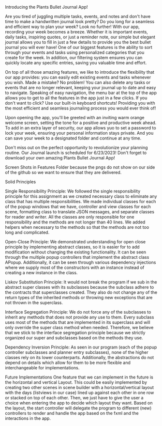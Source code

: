 
Introducing the Plants Bullet Journal App!

Are you tired of juggling multiple tasks, events, and notes and don't have time to make a handwritten 
journal look pretty? Do you long for a seamless and efficient way to plan your week? Look no further!
With our app, recording your week becomes a breeze. Whether it is important events, daily tasks, inspiring quotes, 
or just a reminder note, our simple but elegant journal allows you to fill in just a few details to provide you the 
best bullet journal you will ever have! One of our biggest features is the ability to sort through your events and 
tasks using personalized categories that you create for the week. In addition, our filtering system ensures you can 
quickly locate any specific entries, saving you valuable time and effort.

On top of all those amazing features, we like to introduce the flexibility that our app provides: you can easily edit
existing events and tasks whenever you wish. Made a mistake? No problem! You can also delete any tasks or events that 
are no longer relevant, keeping your journal up to date and easy to navigate. Speaking of easy navigation, the menu bar
at the top of the app allows you to get to all the features in the app just in a few clicks. If you don't want to click?
Use our built-in keyboard shortcuts! Providing you with the most efficient and seamless journaling process you would 
ever think of!

Upon opening the app, you'll be greeted with an inviting warm orange welcome screen, setting the tone for a 
positive and productive week ahead. To add in an extra layer of security, our app allows yuo to set a password to 
lock your week, ensuring your personal information stays private. And you can save your week to a designated folder 
and continue at any time.

Don't miss out on the perfect opportunity to revolutionize your planning routine. Our Journal launch is scheduled for 
6/23/2023! Don't forget to download your own amazing Plants Bullet Journal App!

Screen Shots in Features Folder because the pngs do not show on our side of the github so we want to ensure that they 
are delivered. 

Solid Principles 

Single Responsibility Principle: 
We followed the single responsibility principle for this assignment as we created necessary class to eliminate 
any class that has multiple responsibilities. We made individual classes for each of the popup windows that we have,
controller and view classes for each scene, formatting class to translate JSON messages,
and separate classes for reader and writer. All the classes are only responsible for one responsibility and the methods 
are not longer than 40 lines. We added helpers when necessary to the methods so that the methods are not too long and
complicated. 

Open-Close Principle:
We demonstrated understanding for open close principle by implementing abstract classes, so it is easier for to 
add modification without changing the existing functionality. It can be seen through the multiple popup controllers 
that implement the abstract class APopup. Additionally, it can be seen through various dependency injections where we
supply most of the constructors with an instance instead of creating a new instance in the class. 

Liskov Substitution Principle:
It would not break the program if we sub in the abstract super classes with its subclasses because the subclass 
adhere to the contracts that superclasses created. They also do not change any of the return types of the inherited 
methods or throwing new exceptions that are not thrown in the superclass. 

Interface Segregation Principle:
We do not force any of the subclasses to inherit any methods that does not provide any use to them. Every subclass 
uses most of the methods that are implemented in its superclass and will only override the super class method when 
needed. Therefore, we believe that we stick to the interface segregation principle because we strictly organized 
our super and subclasses based on the methods they use. 

Dependency Inversion Principle:
As seen in our program (each of the popup controller subclasses and planner entry subclasses), none of the higher 
classes rely on its lower counterparts. Additionally, the abstractions do not depend on details which allow for them 
to be more flexible and interchangeable for implementations. 

Future Implementations
One feature that we can implement in the future is the horizontal and vertical Layout. This could be easily implemented
by creating two other scenes in scene builder with a horizontal/vertical layout with the days (listviews in our case)
lined up against each other in one row or stacked on top of each other. Then, we just have to give the user a choice 
when entering the app to decide which layout they want. Based on the layout, the start controller will delegate the 
program to different (new) controllers to render and handle the app based on the fxml and the interactions in the app. 










